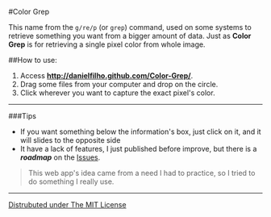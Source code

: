 #Color Grep

This name from the `g/re/p` (or `grep`) command, used on some systems to retrieve something you want from a bigger amount of data. Just as **Color Grep** is for retrieving a single pixel color from whole image.


##How to use:
1. Access **<http://danielfilho.github.com/Color-Grep/>**.
2. Drag some files from your computer and drop on the circle.
3. Click wherever you want to capture the exact pixel's color.


---


###Tips
* If you want something below the information's box, just click on it, and it will slides to the opposite side
* It have a lack of features, I just published before improve, but there is a ***roadmap*** on the [Issues](./issues).


> This web app's idea came from a need I had to practice, so I tried to do something I really use.

---

[Distrubuted under The MIT License](http://daniel.mit-license.org/)